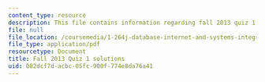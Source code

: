 ```yaml
---
content_type: resource
description: This file contains information regarding fall 2013 quiz 1 solutions.
file: null
file_location: /coursemedia/1-264j-database-internet-and-systems-integration-technologies-fall-2013/082dcf7dacbc05fc900f774e8da76a41_MIT1_264JF13_F13_Q1_sol.pdf
file_type: application/pdf
resourcetype: Document
title: Fall 2013 Quiz 1 solutions
uid: 082dcf7d-acbc-05fc-900f-774e8da76a41
---
```


